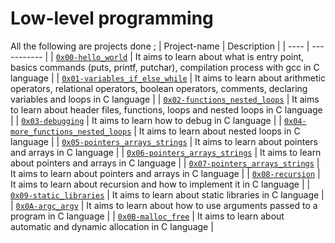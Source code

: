 # Low-level programming
 All the following are projects done ;
| Project-name | Description |
| ---- | ----------- |
| [`0x00-hello_world`](https://github.com/Murags/alx-low_level_programming/tree/master/0x00-hello_world) | It aims to learn about what is entry point, basics commands (puts, printf, putchar), compilation process with gcc in C language |
| [`0x01-variables_if_else_while`](https://github.com/Murags/alx-low_level_programming/tree/master/0x01-variables_if_else_while) | It aims to learn about arithmetic operators, relational operators, boolean operators, comments, declaring variables and loops in C language |
| [`0x02-functions_nested_loops`](https://github.com/Murags/alx-low_level_programming/tree/master/0x02-functions_nested_loops) | It aims to learn about header files, functions, loops and nested loops in C language |
| [`0x03-debugging`](https://github.com/Murags/alx-low_level_programming/tree/master/0x03-debugging) | It aims to learn how to debug in C language |
| [`0x04-more_functions_nested_loops`](https://github.com/Murags/alx-low_level_programming/tree/master/0x04-more_functions_nested_loops) | It aims to learn about nested loops in C language |
| [`0x05-pointers_arrays_strings`](https://github.com/Murags/alx-low_level_programming/tree/master/0x05-pointers_arrays_strings) | It aims to learn about pointers and arrays in C language |
| [`0x06-pointers_arrays_strings`](https://github.com/Murags/alx-low_level_programming/tree/master/0x06-pointers_arrays_strings) | It aims to learn about pointers and arrays in C language |
| [`0x07-pointers_arrays_strings`](https://github.com/Murags/alx-low_level_programming/tree/master/0x07-pointers_arrays_strings) | It aims to learn about pointers and arrays in C language |
| [`0x08-recursion`](https://github.com/Murags/alx-low_level_programming/tree/master/0x08-recursion) | It aims to learn about recursion and how to implement it in C language |
| [`0x09-static_libraries`](https://github.com/Murags/alx-low_level_programming/tree/master/0x09-static_libraries) | It aims to learn about static libraries in C language |
| [`0x0A-argc_argv`](https://github.com/Murags/alx-low_level_programming/tree/master/0x0A-argc_argv) | It aims to learn about how to use arguments passed to a program in C language |
| [`0x0B-malloc_free`](https://github.com/Murags/alx-low_level_programming/tree/master/0x0B-malloc_free) | It aims to learn about automatic and dynamic allocation in C language |
